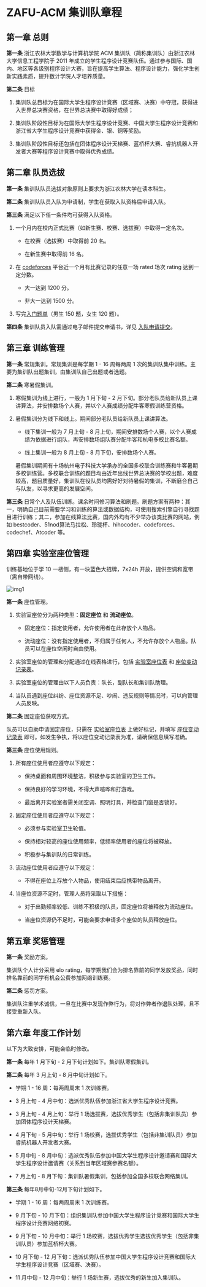 # ZAFU-ACM 集训队章程

## 第一章 总则

**第一条** 浙江农林大学数学与计算机学院 ACM 集训队（简称集训队）由浙江农林大学信息工程学院于 2011 年成立的学生程序设计竞赛队伍。通过参与国际、国内、地区等各级别程序设计大赛，旨在提高学生算法、程序设计能力，强化学生创新实践素质，提升数计学院人才培养质量。

**第二条** 目标

1. 集训队总目标为在国际大学生程序设计竞赛（区域赛、决赛）中夺冠，获得进入世界总决赛资格，在世界总决赛中取得好成绩；

2. 集训队阶段性目标为在国际大学生程序设计竞赛、中国大学生程序设计竞赛和浙江省大学生程序设计竞赛中获得金、银、铜等奖励。

3. 集训队阶段性目标还包括在团体程序设计天梯赛、蓝桥杯大赛、睿抗机器人开发者大赛等程序设计竞赛中取得优秀成绩。

## 第二章 队员选拔

**第一条** 集训队队员选拔对象原则上要求为浙江农林大学在读本科生。

**第二条** 集训队队员入队为申请制，学生在获取入队资格后申请入队。

**第三条** 满足以下任一条件均可获得入队资格。

1. 一个月内在校内正式比赛（如新生赛、校赛、选拔赛）中取得一定名次。

    - 在校赛（选拔赛）中取得前 20 名。

    - 在新生赛中取得前 16 名。

2. 在 [codeforces](https://codeforces.com/) 平台近一个月有比赛记录的任意一场 rated 场次 rating 达到一定分数。

    - 大一达到 1200 分。

    - 非大一达到 1500 分。

3. 写完[入门题单](https://vjudge.net/article/3299)（男生 150 题，女生 120 题）。

**第四条** 集训队员入队需通过电子邮件提交申请书，详见 [入队申请提交](./join-us.md#入队申请提交)。

## 第三章 训练管理

**第一条** 常规集训。常规集训是每学期 1 - 16 周每两周 1 次的集训队集中训练。主要为集训队出题集训，由集训队自己出题或者选题。

**第二条** 寒暑假集训。

1. 寒假集训为线上进行，一般为 1 月下旬 - 2 月下旬。部分老队员给新队员上课讲算法，并安排数场个人赛，并以个人赛成绩分配牛客寒假训练营资格。

2. 暑假集训分为线下和线上。期间部分老队员给新队员上课讲算法。

    - 线下集训一般为 7 月上旬 - 8 月上旬，期间安排数场个人赛，以个人赛成绩为依据进行组队，再安排数场组队赛分配牛客和杭电多校比赛名额。

    - 线上集训一般为 8 月上旬 - 8 月下旬，安排数场个人赛。

    暑假集训期间有十场杭州电子科技大学承办的全国多校联合训练赛和牛客暑期多校训练营。多校联合训练的题目均由近年出线世界总决赛的学校出题，难度较高，题目质量好，集训队在役队员均需好好对待暑假的集训，不断磨合自己与队友，以寻求更高的发展空间。

**第三条** 日常个人及队伍训练。课余时间修习算法和刷题。刷题方案有两种：其一，明确自己目前需要学习和训练的算法或数据结构，可使用搜索引擎自行寻找题目进行训练；其二，参加在线算法比赛，国内外均有不少举办该类比赛的网站，例如 bestcoder、51nod算法马拉松、玲珑杯、hihocoder、codeforces、codechef、Atcoder 等。

## 第四章 实验室座位管理

训练基地位于学 10 一楼侧，有一块蓝色大招牌，7x24h 开放，提供空调和宽带（需自带网线）。

![img1](./img/img1.jpeg)

**第一条** 座位管理。

1. 实验室座位分为两种类型：**固定座位** 和 **流动座位**。

    - 固定座位：指定使用者，允许使用者在此存放个人物品。

    - 流动座位：没有指定使用者，不归属于任何人，不允许存放个人物品。队员可以在座位空闲时自由使用。

2. 实验室座位的管理和分配通过在线表格进行，包括  [实验室座位表](https://docs.qq.com/sheet/DYk9sbXl4VEpYV2lZ) 和 [座位变动记录表](https://docs.qq.com/sheet/DYnZ1b2NsdkxrWFBn)。

3. 实验室座位的管理由以下人员负责：队长，副队长和集训队助理。

4. 当队员遇到座位纠纷、座位资源不足、吵闹、违反规则等情况时，可以向管理人员反映。

**第二条** 固定座位获取方式。

队员可以自助申请固定座位，只需在 [实验室座位表](https://docs.qq.com/sheet/DYk9sbXl4VEpYV2lZ) 上做好标记，并填写 [座位变动记录表](https://docs.qq.com/sheet/DYnZ1b2NsdkxrWFBn) 即可。如发生争执，将以座位变动记录表为准，请确保信息填写准确。

**第三条** 座位使用规则。

1. 所有座位使用者应遵守以下规定：

    - 保持桌面和周围环境整洁，积极参与实验室的卫生工作。

    - 保持良好的学习环境，不得大声喧哗和打游戏。

    - 最后离开实验室者需关闭空调、照明灯具，并检查门窗是否锁好。

2. 固定座位使用者应遵守以下规定：

    - 必须参与实验室卫生轮值。

    - 保持相对较高的座位使用频率，低频率使用者的座位将被释放。

    - 积极参与集训队的日常训练。

3. 流动座位使用者应遵守以下规定：

    - 不得在座位上存放个人物品，使用结束后应携带物品离开。

4. 当座位资源不足时，管理人员将采取以下措施：

    - 对于出勤频率较低、训练不积极的队员，固定座位将被释放为流动座位。

    - 当座位资源仍不足时，可能会要求申请多个座位的队员释放座位。

## 第五章 奖惩管理

**第一条** 奖励方案。

集训队个人计分采用 elo rating，每学期我们会为排名靠前的同学发放奖品，同时排名靠前的同学有机会公费参加网络训练赛。

**第二条** 惩罚方案。

集训队注重学术诚信，一旦在比赛中发现作弊行为，将对作弊者作退队处理，且不接受重新入队。

## 第六章 年度工作计划

以下为大致安排，可能会临时修改。

**第一条** 每年 1 月下旬 - 2 月下旬计划如下。集训队寒假集训。

**第二条** 每年 3 月上旬 - 8 月中旬计划如下。

- 学期 1 - 16 周：每两周周末 1 次训练赛。

- 3 月上旬 - 4 月中旬：选派优秀队伍参加浙江省大学生程序设计竞赛。

- 3 月上旬 - 4 月上旬：举行 1 场选拔赛，选拔优秀学生（包括非集训队员）参加团体程序设计天梯赛。

- 4 月下旬 - 5 月中旬：举行 1 场校赛，选拔优秀学生（包括非集训队员）参加睿抗机器人开发者大赛。

- 5 月中旬 - 8 月中旬：选派优秀队伍参加中国大学生程序设计邀请赛和国际大学生程序设计邀请赛（关系到当年区域赛参赛名额）。

- 7 月上旬 - 8 月下旬：集训队暑假集训，包括参加全国多校联合网络集训。

**第三条** 每年8月中旬-12月下旬计划如下。

- 学期 1 - 16 周：每两周周末 1 次训练赛。

- 9 月下旬 - 10 月下旬：组织集训队参加中国大学生程序设计竞赛和国际大学生程序设计竞赛网络初赛。

- 9 月下旬 - 10 月中旬：举行 1 场校赛，选拔优秀学生选拔优秀学生（包括非集训队员）参加蓝桥杯大赛。

- 10 月下旬 - 12 月下旬：选派优秀队伍参加中国大学生程序设计竞赛和国际大学生程序设计竞赛（区域赛、决赛）。

- 11 月中旬 - 12 月中旬：举行 1 场新生赛，选拔优秀的新生加入集训队。

